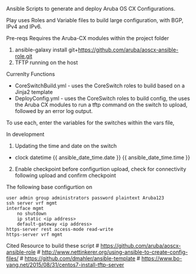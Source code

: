 
Ansible Scripts to generate and deploy Aruba OS CX Configurations.

Play uses Roles and Variable files to build large configuration, with BGP, IPv4 and IPv6.

Pre-reqs
Requires the Aruba-CX modules within the project folder
1) ansible-galaxy install git+https://github.com/aruba/aoscx-ansible-role.git
2) TFTP running on the host

Currenlty Functions

- CoreSwitchBuild.yml - uses the CoreSwitch roles to build based on a Jinja2 template
- DeployConfig.yml - uses the CoreSwitch roles to build config, the uses the Aruba CX modules to run a tftp command on the switch to upload, followed by an error log output.

To use each, enter the variables for the switches within the vars file,


In development

1) Updating the time and date on the switch
 - clock datetime {{ ansible_date_time.date }} {{ ansible_date_time.time }}
2) Enable checkpoint before configurtion upload, check for connectivity following upload and confirm checkpoint


The following base configurtion on
```
user admin group administrators password plaintext Aruba123
ssh server vrf mgmt
interface mgmt
    no shutdown
    ip static <ip address>
    default-gateway <ip address>
https-server rest access-mode read-write
https-server vrf mgmt
```

Cited Resource to build these script
    # https://github.com/aruba/aoscx-ansible-role
    # http://www.nettinkerer.org/using-ansible-to-create-config-files/
    # https://github.com/dmahler/ansible-template
    # https://www.bo-yang.net/2015/08/31/centos7-install-tftp-server
